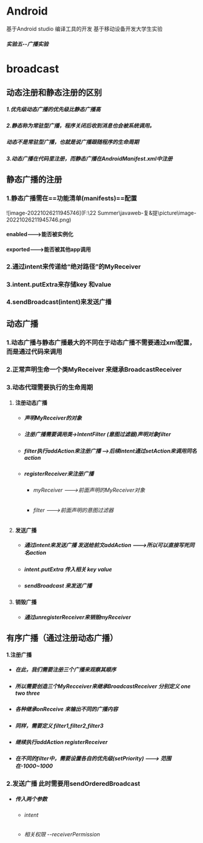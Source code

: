# Android 
基于Android studio 编译工具的开发
基于移动设备开发大学生实验
##### 实验五--广播实验



# broadcast

## 动态注册和静态注册的区别

##### 1.优先级动态广播的优先级比静态广播高

##### 2.静态称为常驻型广播，程序关闭后收到消息也会被系统调用。

#####     动态不是常驻型广播，也就是说广播跟随程序的生命周期

##### 3.动态广播在代码里注册，而静态广播在AndroidManifest.xml中注册

## 静态广播的注册

### 1.静态广播需在==功能清单(manifests)==配置 

![image-20221026211945746](F:\22 Summer\javaweb-复&提\picture\image-20221026211945746.png)

#### enabled--->能否被实例化

#### exported--->能否被其他app调用

### 2.通过intent来传递给“绝对路径”的MyReceiver

### 3.intent.putExtra来存储key 和value

### 4.sendBroadcast(intent)来发送广播



## 动态广播

### 1.动态广播与静态广播最大的不同在于动态广播不需要通过xml配置，而是通过代码来调用

### 2.正常声明生命一个类MyReceiver 来继承BroadcastReceiver 

### 3.动态代理需要执行的生命周期

1. #### 注册动态广播

   - ##### 声明MyReceiver的对象

   - ##### 注册广播需要调用类->IntentFilter (意图过滤器)声明对象filter

   - ##### filter执行addAction来注册广播 -->后续intent通过setAction来调用同名action

   - ##### registerReceiver来注册广播

     - ###### myReceiver --->前面声明的MyReceiver对象

     - ###### filter --->前面声明的意图过滤器

2. #### 发送广播

   - ##### 通过intent来发送广播 发送给前文addAction  --->所以可以直接写死同名action

   - ##### intent.putExtra 传入相关 key value

   - ##### sendBroadcast 来发送广播

3. #### 销毁广播

   - ##### 通过unregisterReceiver来销毁myReceiver





## 有序广播（通过注册动态广播）

#### 1.注册广播

- ##### 在此，我们需要注册三个广播来观察其顺序

- ##### 所以需要创造三个MyRecceiver来继承BroadcastReceiver 分别定义 one two three

- ##### 各种继承onReceive 来输出不同的广播内容

- ##### 同样，需要定义 filter1,filter2,filter3

- ##### 继续执行addAction  registerReceiver

- ##### 在不同的filter中，需要设置各自的优先级(setPriority)  ---> 范围在-1000~1000

### 2.发送广播 此时需要用sendOrderedBroadcast

- ##### 传入两个参数

  - ###### intent

  - ###### 相关权限 --receiverPermission







